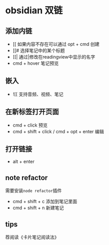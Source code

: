 # obsidian 双链

## 添加内链
- [[ 如果内容不存在可以通过 opt + cmd 创建
- [[# 选择笔记中的某个标题
- [[| 通过|修改在readingview中显示的名字
- cmd + hover 笔记预览 

## 嵌入
- ![[
支持音频、视频、笔记

## 在新标签打开页面
- cmd + click  预览
- cmd + shift + click / cmd + opt + enter 编辑

## 打开链接
- alt + enter

## note refactor 
需要安装`node refactor`插件
- cmd + shift + c 添加到笔记里面
- cmd + shift + n 新建笔记

## tips
荐阅读《卡片笔记阅读法》
